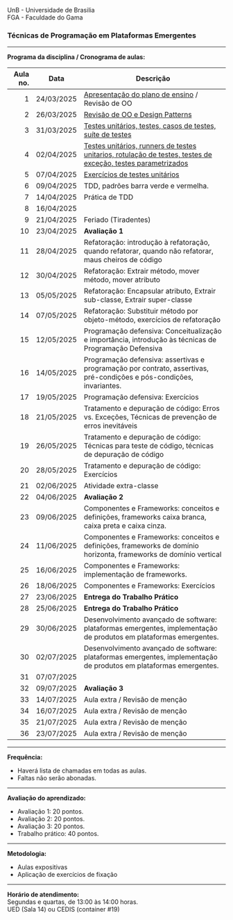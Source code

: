 UnB - Universidade de Brasilia  
FGA - Faculdade do Gama  

### Técnicas de Programação em Plataformas Emergentes

---

**Programa da disciplina / Cronograma de aulas:**   

|     Aula no. |  **Data**  | Descrição                                                                                                                         |
|-------------:|:----------:|-------------------------------------------------------------------------------------------------------------------------|
| 1            | 24/03/2025 | [Apresentação do plano de ensino](/aula1) / Revisão de OO
| 2            | 26/03/2025 | [Revisão de OO e Design Patterns](/aula2)
| 3            | 31/03/2025 | [Testes unitários, testes, casos de testes, suíte de testes](/aula3)
| 4            | 02/04/2025 | [Testes unitários, runners de testes unitarios, rotulação de testes, testes de exceção, testes parametrizados](/aula4)
| 5            | 07/04/2025 | [Exercícios de testes unitários](/aula5)
| 6            | 09/04/2025 | TDD, padrões barra verde e vermelha. 
| 7            | 14/04/2025 | Prática de TDD
| 8            | 16/04/2025 | 
| 9            | 21/04/2025 | Feriado (Tiradentes)
| 10           | 23/04/2025 | **Avaliação 1**
| 11           | 28/04/2025 | Refatoração: introdução à refatoração, quando refatorar, quando não refatorar, maus cheiros de código
| 12           | 30/04/2025 | Refatoração: Extrair método, mover método, mover atributo
| 13           | 05/05/2025 | Refatoração: Encapsular atributo, Extrair sub-classe, Extrair super-classe
| 14           | 07/05/2025 | Refatoração: Substituir método por objeto-método, exercícios de refatoração
| 15           | 12/05/2025 | Programação defensiva: Conceitualização e importância, introdução às técnicas de Programação Defensiva
| 16           | 14/05/2025 | Programação defensiva: assertivas e programação por contrato, assertivas, pré-condições e pós-condições, invariantes.
| 17           | 19/05/2025 | Programação defensiva: Exercícios
| 18           | 21/05/2025 | Tratamento e depuração de código: Erros vs. Exceções, Técnicas de prevenção de erros inevitáveis
| 19           | 26/05/2025 | Tratamento e depuração de código: Técnicas para teste de código, técnicas de depuração de código
| 20           | 28/05/2025 | Tratamento e depuração de código: Exercícios
| 21           | 02/06/2025 | Atividade extra-classe
| 22           | 04/06/2025 | **Avaliação 2**
| 23           | 09/06/2025 | Componentes e Frameworks: conceitos e definições, frameworks caixa branca, caixa preta e caixa cinza. 
| 24           | 11/06/2025 | Componentes e Frameworks: conceitos e definições, frameworks de domínio horizonta, frameworks de domínio vertical
| 25           | 16/06/2025 | Componentes e Frameworks: implementação de frameworks. 
| 26           | 18/06/2025 | Componentes e Frameworks: Exercícios
| 27           | 23/06/2025 | **Entrega do Trabalho Prático**
| 28           | 25/06/2025 | **Entrega do Trabalho Prático**
| 29           | 30/06/2025 | Desenvolvimento avançado de software: plataformas emergentes, implementação de produtos em plataformas emergentes.
| 30           | 02/07/2025 | Desenvolvimento avançado de software: plataformas emergentes, implementação de produtos em plataformas emergentes.
| 31           | 07/07/2025 | 
| 32           | 09/07/2025 | **Avaliação 3**
| 33           | 14/07/2025 | Aula extra / Revisão de menção
| 34           | 16/07/2025 | Aula extra / Revisão de menção
| 35           | 21/07/2025 | Aula extra / Revisão de menção
| 36           | 23/07/2025 | Aula extra / Revisão de menção


--- 
**Frequência:**  
* Haverá lista de chamadas em todas as aulas.  
* Faltas não serão abonadas.  


--- 
**Avaliação do aprendizado:**  
  - Avaliação 1: 20 pontos.
  - Avaliação 2: 20 pontos.
  - Avaliação 3: 20 pontos.
  - Trabalho prático: 40 pontos.

---
**Metodologia:** 
* Aulas expositivas
* Aplicação de exercícios de fixação


--- 
**Horário de atendimento:**  
Segundas e quartas, de 13:00 às 14:00 horas.  
UED (Sala 14) ou CEDIS (container #19)
